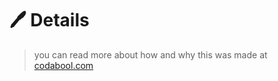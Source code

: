 # 🖊️ Details
> you can read more about how and why this was made at [codabool.com](https://codabool.com/blog/1)
